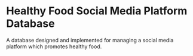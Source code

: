 # Healthy Food Social Media Platform Database
A database designed and implemented for managing a social media platform which promotes healthy food. 
